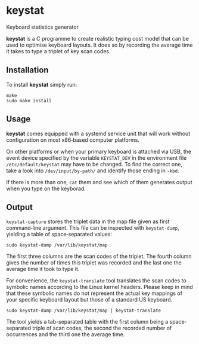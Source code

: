 # keystat
Keyboard statistics generator

**keystat** is a C programme to create realistic typing cost model that can be used to optimise keyboard layouts. It does so by recording the average time it takes to type a triplet of key scan codes.

## Installation
To install **keystat** simply run:

```
make
sudo make install
```

## Usage
**keystat** comes equipped with a systemd service unit that will work without configuration on most x86‐based computer platforms.

On other platforms or when your primary keyboard is attached via USB, the event device specified by the variable `KEYSTAT_DEV` in the environment file `/etc/default/keystat` may have to be changed. To find the correct one, take a look into `/dev/input/by-path/` and identify those ending in `-kbd`.

If there is more than one, `cat` them and see which of them generates output when you type on the keyborad.

## Output
`keystat-capture` stores the triplet data in the map file given as first command‐line argument. This file can be inspected with `keystat‐dump`, yielding a table of space‐separated values:

```
sudo keystat-dump /var/lib/keystat/map
```

The first three columns are the scan codes of the triplet. The fourth column gives the number of times this triplet was recorded and the last one the average time it took to type it.

For convenience, the `keystat-translate` tool translates the scan codes to symbolic names according to the Linux kernel headers.
Please keep in mind that these symbolic names do not represent the actual key mappings of your specific keyboard layout but those of a standard US keyboard.

```
sudo keystat-dump /var/lib/keystat/map | keystat-translate
```

The tool yields a tab-separated table with the first column being a space-separated triple of scan codes, the second the recorded number of occurrences and the third one the average time.
